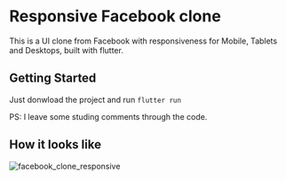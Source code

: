 # Responsive Facebook clone

This is a UI clone from Facebook with responsiveness for Mobile, Tablets and Desktops, built with flutter.

## Getting Started

Just donwload the project and run `flutter run`

PS: I leave some studing comments through the code.

## How it looks like

![facebook_clone_responsive](https://github.com/luizpaulofranz/flutter-responsive-fb/assets/5604719/0b5a2fb1-3de3-482a-8799-76fb204e31f4)
